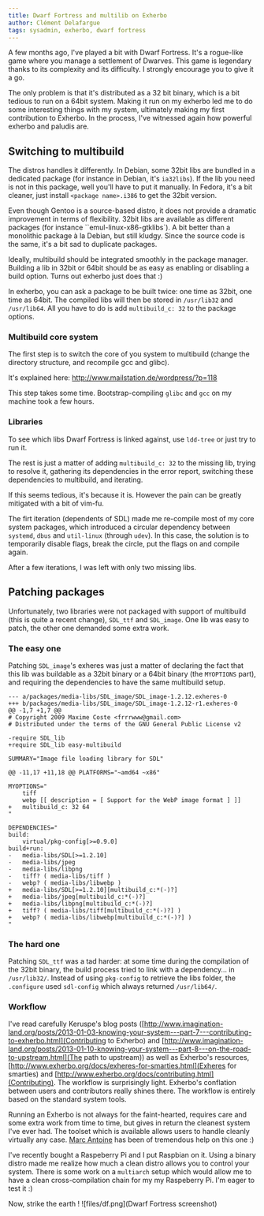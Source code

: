 ```yaml
---
title: Dwarf Fortress and multilib on Exherbo
author: Clément Delafargue
tags: sysadmin, exherbo, dwarf fortress
---
```


A few months ago, I've played a bit with Dwarf Fortress. It's a rogue-like
game where you manage a settlement of Dwarves. This game is legendary thanks
to its complexity and its difficulty. I strongly encourage you to give it a
go.

The only problem is that it's distributed as a 32 bit binary, which is a bit
tedious to run on a 64bit system. Making it run on my exherbo led me to do
some interesting things with my system, ultimately making my first
contribution to Exherbo. In the process, I've witnessed again how powerful
exherbo and paludis are.

## Switching to multibuild

The distros handles it differently.
In Debian, some 32bit libs are bundled in a dedicated package (for instance in
Debian, it's ``ia32libs``). If the lib you need is not in this package, well
you'll have to put it manually.
In Fedora, it's a bit cleaner, just install ``<package name>.i386`` to get the
32bit version.

Even though Gentoo is a source-based distro, it does not provide a dramatic
improvement in terms of flexibility. 32bit libs are available as different
packages (for instance ``emul-linux-x86-gtklibs`). A bit better than a
monolithic package à la Debian, but still kludgy. Since the source code is the
same, it's a bit sad to duplicate packages.

Ideally, multibuild should be integrated smoothly in the package manager.
Building a lib in 32bit or 64bit should be as easy as enabling or disabling a
build option. Turns out exherbo just does that :)

In exherbo, you can ask a package to be built twice: one time as 32bit, one
time as 64bit. The compiled libs will then be stored in ``/usr/lib32`` and
``/usr/lib64``. All you have to do is add ``multibuild_c: 32`` to the package
options.

### Multibuild core system

The first step is to switch the core of you system to multibuild (change the
directory structure, and recompile gcc and glibc).

It's explained here: <http://www.mailstation.de/wordpress/?p=118>

This step takes some time. Bootstrap-compiling ``glibc`` and ``gcc`` on my
machine took a few hours.

### Libraries

To see which libs Dwarf Fortress is linked against, use ``ldd-tree`` or just
try to run it.

The rest is just a matter of adding ``multibuild_c: 32`` to the missing lib,
trying to resolve it, gathering its dependencies in the error report,
switching these dependencies to multibuild, and iterating.

If this seems tedious, it's because it is. However the pain can be greatly
mitigated with a bit of vim-fu.

The firt iteration (dependents of SDL) made me re-compile most of my core
system packages, which introduced a circular dependency between ``systemd``,
``dbus`` and ``util-linux`` (through ``udev``). In this case, the solution is
to temporarily disable flags, break the circle, put the flags on and compile
again.

After a few iterations, I was left with only two missing libs.

## Patching packages

Unfortunately, two libraries were not packaged with support of multibuild
(this is quite a recent change), ``SDL_ttf`` and ``SDL_image``. One lib was
easy to patch, the other one demanded some extra work.

### The easy one

Patching ``SDL_image``'s exheres was just a matter of declaring the fact that
this lib was buildable as a 32bit binary or a 64bit binary (the ``MYOPTIONS``
part), and requiring the dependencies to have the same multibuild setup.

    --- a/packages/media-libs/SDL_image/SDL_image-1.2.12.exheres-0
    +++ b/packages/media-libs/SDL_image/SDL_image-1.2.12-r1.exheres-0
    @@ -1,7 +1,7 @@
    # Copyright 2009 Maxime Coste <frrrwww@gmail.com>
    # Distributed under the terms of the GNU General Public License v2

    -require SDL_lib
    +require SDL_lib easy-multibuild

    SUMMARY="Image file loading library for SDL"

    @@ -11,17 +11,18 @@ PLATFORMS="~amd64 ~x86"

    MYOPTIONS="
        tiff
        webp [[ description = [ Support for the WebP image format ] ]]
    +   multibuild_c: 32 64
    "

    DEPENDENCIES="
    build:
        virtual/pkg-config[>=0.9.0]
    build+run:
    -   media-libs/SDL[>=1.2.10]
    -   media-libs/jpeg
    -   media-libs/libpng
    -   tiff? ( media-libs/tiff )
    -   webp? ( media-libs/libwebp )
    +   media-libs/SDL[>=1.2.10][multibuild_c:*(-)?]
    +   media-libs/jpeg[multibuild_c:*(-)?]
    +   media-libs/libpng[multibuild_c:*(-)?]
    +   tiff? ( media-libs/tiff[multibuild_c:*(-)?] )
    +   webp? ( media-libs/libwebp[multibuild_c:*(-)?] )
    "

### The hard one

Patching ``SDL_ttf`` was a tad harder: at some time during the compilation of
the 32bit binary, the build process tried to link with a dependency… in
``/usr/lib32/``. Instead of using ``pkg-config`` to retrieve the libs folder,
the ``.configure`` used ``sdl-config`` which always returned ``/usr/lib64/``.

### Workflow

I've read carefully Keruspe's blog posts
([http://www.imagination-land.org/posts/2013-01-03-knowing-your-system---part-7---contributing-to-exherbo.html](Contributing to Exherbo) and
[http://www.imagination-land.org/posts/2013-01-10-knowing-your-system---part-8---on-the-road-to-upstream.html](The path to upstream)) as well as Exherbo's resources,
[http://www.exherbo.org/docs/exheres-for-smarties.html](Exheres for smarties)
and [http://www.exherbo.org/docs/contributing.html](Contributing).
The workflow is surprisingly light. Exherbo's conflation between users and
contributors really shines there. The workflow is entirely based on the
standard system tools.


Running an Exherbo is not always for the faint-hearted, requires care and some
extra work from time to time, but gives in return the cleanest system I've
ever had. The toolset which is available allows users to handle cleanly
virtually any case.
[Marc Antoine](http://github.com/keruspe) has been of tremendous help on this one :)

I've recently bought a Raspeberry Pi and I put Raspbian on it. Using a binary
distro made me realize how much a clean distro allows you to control your
system. There is some work on a ``multiarch`` setup which would allow me to
have a clean cross-compilation chain for my my Raspeberry Pi. I'm eager to
test it :)

Now, strike the earth !
![files/df.png](Dwarf Fortress screenshot)
